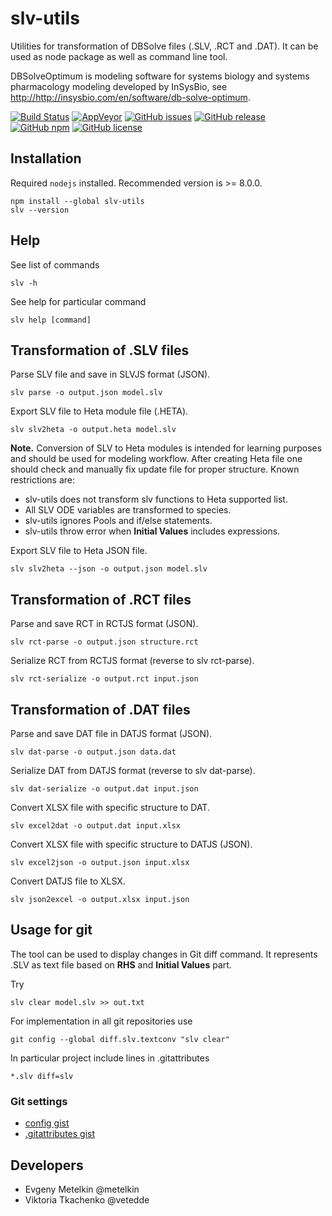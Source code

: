 # slv-utils

Utilities for transformation of DBSolve files (.SLV, .RCT and .DAT). It can be used as node package as well as command line tool.

DBSolveOptimum is modeling software for systems biology and systems pharmacology modeling developed by InSysBio, see <http://http://insysbio.com/en/software/db-solve-optimum>.

[![Build Status](https://travis-ci.org/insysbio/slv-utils.svg?branch=master)](https://travis-ci.org/insysbio/slv-utils)
[![AppVeyor](https://ci.appveyor.com/api/projects/status/github/insysbio/slv-utils?svg=true&branch=master&passingText=master)](https://ci.appveyor.com/project/metelkin/slv-utils/branch/master)
[![GitHub issues](https://img.shields.io/github/issues/insysbio/slv-utils.svg)](https://GitHub.com/insysbio/slv-utils/issues/)
[![GitHub release](https://img.shields.io/github/release/insysbio/slv-utils.svg)](https://github.com/insysbio/slv-utils/releases/)
[![GitHub npm](https://img.shields.io/npm/v/slv-utils/latest.svg)](https://www.npmjs.com/package/slv-utils)
[![GitHub license](https://img.shields.io/github/license/insysbio/slv-utils.svg)](https://github.com/insysbio/slv-utils/blob/master/LICENSE)

## Installation

Required `nodejs` installed. Recommended version is >= 8.0.0.
```
npm install --global slv-utils
slv --version
```

## Help
See list of commands
```shell
slv -h
```
See help for particular command
```shell
slv help [command]
```

## Transformation of .SLV files

Parse SLV file and save in SLVJS format (JSON).
```shell
slv parse -o output.json model.slv
```

Export SLV file to Heta module file (.HETA).

```shell
slv slv2heta -o output.heta model.slv
```
**Note.** Conversion of SLV to Heta modules is intended for learning purposes and should be used for modeling workflow. After creating Heta file one should check and manually fix update file for proper structure. Known restrictions are:

- slv-utils does not transform slv functions to Heta supported list.
- All SLV ODE variables are transformed to species.
- slv-utils ignores Pools and if/else statements.
- slv-utils throw error when **Initial Values** includes expressions.

Export SLV file to Heta JSON file.

```shell
slv slv2heta --json -o output.json model.slv
```

## Transformation of .RCT files

Parse and save RCT in RCTJS format (JSON).
```shell
slv rct-parse -o output.json structure.rct
```

Serialize RCT from RCTJS format (reverse to slv rct-parse).
```shell
slv rct-serialize -o output.rct input.json
```

## Transformation of .DAT files

Parse and save DAT file in DATJS format (JSON).
```shell
slv dat-parse -o output.json data.dat
```

Serialize DAT from DATJS format (reverse to slv dat-parse).
```shell
slv dat-serialize -o output.dat input.json
```

Convert XLSX file with specific structure to DAT.
```shell
slv excel2dat -o output.dat input.xlsx
```

Convert XLSX file with specific structure to DATJS (JSON).
```shell
slv excel2json -o output.json input.xlsx
```
Convert DATJS file to XLSX.
```shell
slv json2excel -o output.xlsx input.json
```

## Usage for git

The tool can be used to display changes in Git diff command. It represents .SLV as text file based on **RHS** and **Initial Values** part.

Try
```shell
slv clear model.slv >> out.txt
```

For implementation in all git repositories use
```shell
git config --global diff.slv.textconv "slv clear"
```
In particular project include lines in .gitattributes
```
*.slv diff=slv
```

### Git settings

- [config gist](https://gist.github.com/metelkin/c9999257e75fabf75058b930f1859337)
- [.gitattributes gist](https://gist.github.com/metelkin/abbec1201627084da2950a7b16ca4469)

## Developers

- Evgeny Metelkin @metelkin
- Viktoria Tkachenko @vetedde

